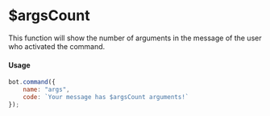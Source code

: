 # $argsCount

This function will show the number of arguments in the message of the user who activated the command.

#### Usage

```javascript
bot.command({
    name: "args",
    code: `Your message has $argsCount arguments!`
});
```


